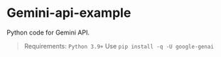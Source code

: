 # Gemini-api-example
Python code for Gemini API.

> Requirements:
> `Python 3.9+`
> Use
> `pip install -q -U google-genai`
